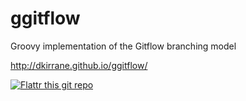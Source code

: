 ggitflow
========

Groovy implementation of the Gitflow branching model

http://dkirrane.github.io/ggitflow/

[![Flattr this git repo](http://api.flattr.com/button/flattr-badge-large.png)](https://flattr.com/submit/auto?user_id=desmondkirrane&url=https://github.com/dkirrane/ggitflow&title=ggitflow&language=&tags=github&category=software)
